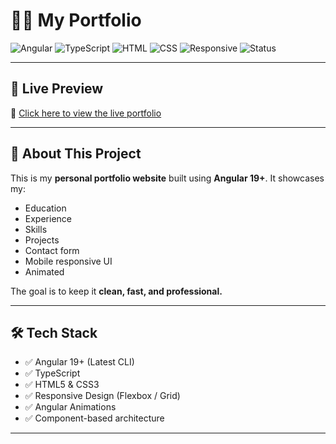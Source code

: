 # 🧑‍💻 My Portfolio

![Angular](https://img.shields.io/badge/Angular-19+-red?logo=angular)
![TypeScript](https://img.shields.io/badge/TypeScript-blue?logo=typescript)
![HTML](https://img.shields.io/badge/HTML5-orange?logo=html5)
![CSS](https://img.shields.io/badge/CSS3-blue?logo=css3)
![Responsive](https://img.shields.io/badge/Responsive-Yes-green)
![Status](https://img.shields.io/badge/Status-Live-brightgreen)

---

## 🚀 Live Preview  
🔗 [Click here to view the live portfolio](https://shahista-shaikh-portfolio.netlify.app/)

---

## 📌 About This Project

This is my **personal portfolio website** built using **Angular 19+**. It showcases my:

- Education
- Experience 
- Skills 
- Projects
- Contact form  
- Mobile responsive UI
- Animated 

The goal is to keep it **clean, fast, and professional.**

---

## 🛠️ Tech Stack

- ✅ Angular 19+ (Latest CLI)
- ✅ TypeScript
- ✅ HTML5 & CSS3
- ✅ Responsive Design (Flexbox / Grid)
- ✅ Angular Animations
- ✅ Component-based architecture

---

